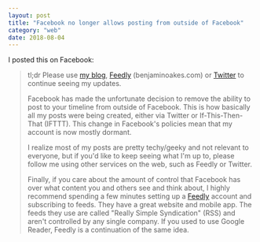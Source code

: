 ```yaml
---
layout: post
title: "Facebook no longer allows posting from outside of Facebook"
category: "web"
date: 2018-08-04
---
```


I posted this on Facebook:

> tl;dr Please use [my blog](benjaminoakes.com), [Feedly](https://feedly.com/) (benjaminoakes.com) or [Twitter](https://twitter.com/benjaminoakes) to continue seeing my updates.
>
> Facebook has made the unfortunate decision to remove the ability to post to your timeline from outside of Facebook.  This is how basically all my posts were being created, either via Twitter or If-This-Then-That (IFTTT).  This change in Facebook's policies mean that my account is now mostly dormant.
> 
> I realize most of my posts are pretty techy/geeky and not relevant to everyone, but if you'd like to keep seeing what I'm up to, please follow me using other services on the web, such as Feedly or Twitter.
> 
> Finally, if you care about the amount of control that Facebook has over what content you and others see and think about, I highly recommend spending a few minutes setting up a [Feedly](https://feedly.com/) account and subscribing to feeds.  They have a great website and mobile app.  The feeds they use are called "Really Simple Syndication" (RSS) and aren't controlled by any single company.  If you used to use Google Reader, Feedly is a continuation of the same idea.

